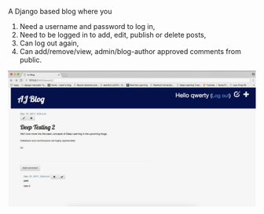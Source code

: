 A Django based blog where you

1) Need a username and password to log in,
2) Need to be logged in to add, edit, publish or delete posts,
3) Can log out again,
4) Can add/remove/view, admin/blog-author approved comments from public.

![My image](https://raw.githubusercontent.com/aashray18521/my-first-blog/master/Result.jpg)
